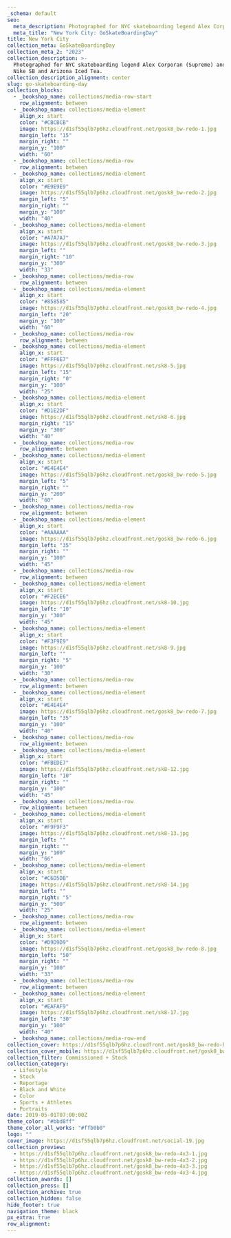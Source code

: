 ```yaml
---
_schema: default
seo:
  meta_description: Photographed for NYC skateboarding legend Alex Corporan (Supreme) and sponsors Nike SB and Arizona Iced Tea.
  meta_title: "New York City: GoSkateBoardingDay"
title: New York City
collection_meta: GoSkateBoardingDay
collection_meta_2: "2023"
collection_description: >-
  Photographed for NYC skateboarding legend Alex Corporan (Supreme) and sponsors
  Nike SB and Arizona Iced Tea.
collection_description_alignment: center
slug: go-skateboarding-day
collection_blocks:
  - _bookshop_name: collections/media-row-start
    row_alignment: between
  - _bookshop_name: collections/media-element
    align_x: start
    color: "#CBCBCB"
    image: https://d1sf55qlb7p6hz.cloudfront.net/gosk8_bw-redo-1.jpg
    margin_left: "15"
    margin_right: ""
    margin_y: "100"
    width: "60"
  - _bookshop_name: collections/media-row
    row_alignment: between
  - _bookshop_name: collections/media-element
    align_x: start
    color: "#E9E9E9"
    image: https://d1sf55qlb7p6hz.cloudfront.net/gosk8_bw-redo-2.jpg
    margin_left: "5"
    margin_right: ""
    margin_y: "100"
    width: "40"
  - _bookshop_name: collections/media-element
    align_x: start
    color: "#A7A7A7"
    image: https://d1sf55qlb7p6hz.cloudfront.net/gosk8_bw-redo-3.jpg
    margin_left: ""
    margin_right: "10"
    margin_y: "300"
    width: "33"
  - _bookshop_name: collections/media-row
    row_alignment: between
  - _bookshop_name: collections/media-element
    align_x: start
    color: "#858585"
    image: https://d1sf55qlb7p6hz.cloudfront.net/gosk8_bw-redo-4.jpg
    margin_left: "20"
    margin_y: "100"
    width: "60"
  - _bookshop_name: collections/media-row
    row_alignment: between
  - _bookshop_name: collections/media-element
    align_x: start
    color: "#FFF6E7"
    image: https://d1sf55qlb7p6hz.cloudfront.net/sk8-5.jpg
    margin_left: "15"
    margin_right: "0"
    margin_y: "100"
    width: "25"
  - _bookshop_name: collections/media-element
    align_x: start
    color: "#D1E2DF"
    image: https://d1sf55qlb7p6hz.cloudfront.net/sk8-6.jpg
    margin_right: "15"
    margin_y: "300"
    width: "40"
  - _bookshop_name: collections/media-row
    row_alignment: between
  - _bookshop_name: collections/media-element
    align_x: start
    color: "#E4E4E4"
    image: https://d1sf55qlb7p6hz.cloudfront.net/gosk8_bw-redo-5.jpg
    margin_left: "5"
    margin_right: ""
    margin_y: "200"
    width: "60"
  - _bookshop_name: collections/media-row
    row_alignment: between
  - _bookshop_name: collections/media-element
    align_x: start
    color: "#AAAAAA"
    image: https://d1sf55qlb7p6hz.cloudfront.net/gosk8_bw-redo-6.jpg
    margin_left: "35"
    margin_right: ""
    margin_y: "100"
    width: "45"
  - _bookshop_name: collections/media-row
    row_alignment: between
  - _bookshop_name: collections/media-element
    align_x: start
    color: "#F2ECE6"
    image: https://d1sf55qlb7p6hz.cloudfront.net/sk8-10.jpg
    margin_left: "10"
    margin_y: "300"
    width: "45"
  - _bookshop_name: collections/media-element
    align_x: start
    color: "#F3F9E9"
    image: https://d1sf55qlb7p6hz.cloudfront.net/sk8-9.jpg
    margin_left: ""
    margin_right: "5"
    margin_y: "100"
    width: "30"
  - _bookshop_name: collections/media-row
    row_alignment: between
  - _bookshop_name: collections/media-element
    align_x: start
    color: "#E4E4E4"
    image: https://d1sf55qlb7p6hz.cloudfront.net/gosk8_bw-redo-7.jpg
    margin_left: "35"
    margin_y: "100"
    width: "40"
  - _bookshop_name: collections/media-row
    row_alignment: between
  - _bookshop_name: collections/media-element
    align_x: start
    color: "#FBEDE7"
    image: https://d1sf55qlb7p6hz.cloudfront.net/sk8-12.jpg
    margin_left: "10"
    margin_right: ""
    margin_y: "100"
    width: "45"
  - _bookshop_name: collections/media-row
    row_alignment: between
  - _bookshop_name: collections/media-element
    align_x: start
    color: "#F9F9F3"
    image: https://d1sf55qlb7p6hz.cloudfront.net/sk8-13.jpg
    margin_left: ""
    margin_right: ""
    margin_y: "100"
    width: "66"
  - _bookshop_name: collections/media-element
    align_x: start
    color: "#C6D5DB"
    image: https://d1sf55qlb7p6hz.cloudfront.net/sk8-14.jpg
    margin_left: ""
    margin_right: "5"
    margin_y: "500"
    width: "25"
  - _bookshop_name: collections/media-row
    row_alignment: between
  - _bookshop_name: collections/media-element
    align_x: start
    color: "#D9D9D9"
    image: https://d1sf55qlb7p6hz.cloudfront.net/gosk8_bw-redo-8.jpg
    margin_left: "50"
    margin_right: ""
    margin_y: "100"
    width: "33"
  - _bookshop_name: collections/media-row
    row_alignment: between
  - _bookshop_name: collections/media-element
    align_x: start
    color: "#EAFAF9"
    image: https://d1sf55qlb7p6hz.cloudfront.net/sk8-17.jpg
    margin_left: "30"
    margin_y: "100"
    width: "40"
  - _bookshop_name: collections/media-row-end
collection_cover: https://d1sf55qlb7p6hz.cloudfront.net/gosk8_bw-redo-horizontal-1.jpg
collection_cover_mobile: https://d1sf55qlb7p6hz.cloudfront.net/gosk8_bw-redo-vertical-1.jpg
collection_filter: Commissioned + Stock
collection_category:
  - Lifestyle
  - Stock
  - Reportage
  - Black and White
  - Color
  - Sports + Athletes
  - Portraits
date: 2019-05-01T07:00:00Z
theme_color: "#bbd8ff"
theme_color_all_works: "#ffb0b0"
logo: ""
cover_image: https://d1sf55qlb7p6hz.cloudfront.net/social-19.jpg
collection_preview:
  - https://d1sf55qlb7p6hz.cloudfront.net/gosk8_bw-redo-4x3-1.jpg
  - https://d1sf55qlb7p6hz.cloudfront.net/gosk8_bw-redo-4x3-2.jpg
  - https://d1sf55qlb7p6hz.cloudfront.net/gosk8_bw-redo-4x3-3.jpg
  - https://d1sf55qlb7p6hz.cloudfront.net/gosk8_bw-redo-4x3-4.jpg
collection_awards: []
collection_press: []
collection_archive: true
collection_hidden: false
hide_footer: true
navigation_theme: black
px_extra: true
row_alignment:
---
```

